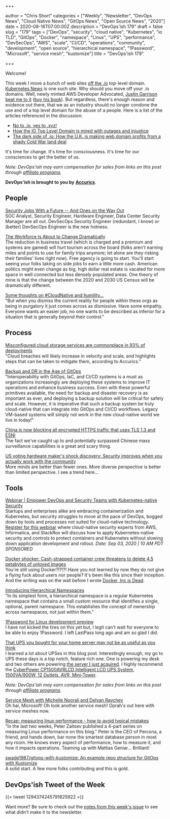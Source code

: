 +++

author = "Chris Short"
categories = ["Weekly", "Newsletter", "DevOps News", "Cloud Native News", "GitOps News", "Open Source News", "2020"]
date = 2020-08-16T07:00:00Z
description = "DevOps'ish 179"
draft = false
slug = "179"
tags = ["DevOps", "security", "cloud native", "Kubernetes", "io TLD", "GitOps", "Docker", "namespace", "Linux", "UPS", "performance", "DevSecOps", "AWS", "scale", "CI/CD", "operations", "community", "development", "open source", "hierarchical namespace", "1Password", "Microsoft", "service mesh", "kustomize"]
title = "DevOps'ish 179"

+++

Welcome!

This week I move a bunch of web sites [off the .io](https://twitter.com/ChrisShort/status/1292971206480723968) top-level domain. [Kubernetes News](https://kubenews.net/) is one such site. Why should you move off your .io domains. Well, newly minted AWS Developer Advocated, [Justin Garrison beat me to it](https://twitter.com/rothgar/status/1292971873169367040?s=20) ([buy his book](https://amzn.to/3g2ohQU)). But regardless, there's enough reason and evidence out there, that we as an industry should no longer condone the use and of a top level domain for the abuse of a people. Here is a list of the articles referenced in the discussion:

* [No to .io, yes to .xyz!](https://yarmo.eu/post/no-io-yes-xyz)
* [How the IO Top Level Domain is mired with outages and injustice](https://www.thewebmaster.com/hosting/2016/feb/27/io-tld-top-level-domain/)
* [The dark side of .io: How the U.K. is making web domain profits from a shady Cold War land deal](https://gigaom.com/2014/06/30/the-dark-side-of-io-how-the-u-k-is-making-web-domain-profits-from-a-shady-cold-war-land-deal/)

It's time for change. It's time for consciousness. It's time for our consciences to get the better of us.

*Note: DevOps'ish may earn compensation for sales from links on this post through [affiliate programs](/terms/).*

**DevOps'ish is brought to you by** [**Accurics**](https://www.accurics.com/?utm_source=newsletter&utm_medium=email&utm_campaign=devopsish_179).

## People

[Security Jobs With a Future -- And Ones on the Way Out](https://www.darkreading.com/edge/theedge/security-jobs-with-a-future----and-ones-on-the-way-out/b/d-id/1338652)  
SOC Analyst, Security Engineer, Hardware Engineer, Data Center Security Manager are all out. DevSecOps Security Engineer (redundant, I know) or (better) DevSecOps Engineer is the new hotness.

[The Workforce Is About to Change Dramatically](https://www.theatlantic.com/ideas/archive/2020/08/just-small-shift-remote-work-could-change-everything/614980/)  
The reduction in business travel (which is charged and a premium and systems are gamed) will hurt tourism across the board (folks aren't earning miles and points to use for family trips anymore; let alone are they risking their families' lives right now). Free agency is going to start. You'll start seeing your folks taking on side jobs to earn a little more cash. American politics might even change as big, high dollar real estate is vacated for more space in well connected but less densely populated areas. One theory of mine is that the change between the 2020 and 2030 US Census will be dramatically different.

[Some thoughts on #CloudNative and humility...](https://mobile.twitter.com/fintanr/status/1290666168286683137)  
"But when you dismiss the current reality for people within these orgs as being in purgatory it just comes across as dismissive. Have some empathy. Everyone wants an easier job, no one wants to be described as inferior for a situation that is generally beyond their control."

## Process

[Misconfigured cloud storage services are commonplace in 93% of deployments](https://www.helpnetsecurity.com/2020/08/06/misconfigured-cloud-storage-services/)  
"Cloud breaches will likely increase in velocity and scale, and highlights steps that can be taken to mitigate them, according to Accurics."

[Backup and DR in the Age of GitOps](https://containerjournal.com/topics/container-security/backup-and-dr-in-the-age-of-gitops/)  
"Interoperability with GitOps, IaC, and CI/CD systems is a must as organizations increasingly are deploying these systems to improve IT operations and enhance business success. Even with these powerful primitives available, the need for backup and disaster recovery is as important as ever, and deploying a backup solution will be critical for safety and scale. However, it is imperative that such a backup system be truly cloud-native that can integrate into GitOps and CI/CD workflows. Legacy VM-based systems will simply not work in the new cloud-native world we live in today!"

[China is now blocking all encrypted HTTPS traffic that uses TLS 1.3 and ESNI](https://www.zdnet.com/article/china-is-now-blocking-all-encrypted-https-traffic-using-tls-1-3-and-esni/)  
The fact we've caught up to and potentially surpassed Chinese mass surveillance capabilities is a great and scary thing.

[US voting hardware maker's shock discovery: Security improves when you actually work with the community](https://www.theregister.com/2020/08/06/black_hat_ess_bugs/)  
More minds are better than fewer ones. More diverse perspective is better than limited perspective. I see a trend here...

## Tools

[Webinar | Empower DevOps and Security Teams with Kubernetes-native Security](https://pages.awscloud.com/GLOBAL-partner-OE-containers-stackrox-sept-2020-reg-event.html?ContainersStackRoxSeptember2020&sc_publisher=StackRox&sc_country=USA&sc_geo=NAMER&sc_category=mult&sc_outcome=acq&trk=Partner_DevOpsIsh)  
Startups and enterprises alike are embracing containerization and Kubernetes, but security struggles to move at the pace of DevOps, bogged down by tools and processes not suited for cloud-native technology. [Register for this webinar](https://pages.awscloud.com/GLOBAL-partner-OE-containers-stackrox-sept-2020-reg-event.html?ContainersStackRoxSeptember2020&sc_publisher=StackRox&sc_country=USA&sc_geo=NAMER&sc_category=mult&sc_outcome=acq&trk=Partner_DevOpsIsh) where cloud-native security experts from AWS, Informatica, and StackRox will discuss how to apply Kubernetes-native security and controls to protect containers and Kubernetes without slowing down application development and rollout. *Date: Sep 03, 2020 | 10 AM PDT* *SPONSORED*

[Docker shocker: Cash-strapped container crew threatens to delete 4.5 petabytes of unloved images](https://www.theregister.com/2020/08/14/docker_container_retention_policy/)  
You're still using Docker?!?!?! Have you not learned by now they do not give a flying fuck about users nor people? It's been like this since their inception. And the writing was on the wall before I wrote [Docker, Inc is Dead](https://chrisshort.net/docker-inc-is-dead/).

[Introducing Hierarchical Namespaces](https://kubernetes.io/blog/2020/08/14/introducing-hierarchical-namespaces/)  
"In its simplest form, a hierarchical namespace is a regular Kubernetes namespace that contains a small custom resource that identifies a single, optional, parent namespace. This establishes the concept of ownership across namespaces, not just within them."

[1Password for Linux development preview](https://discussions.agilebits.com/discussion/114964/1password-for-linux-development-preview)  
I have not kicked the tires on this yet but, I legit can't wait for everyone to be able to enjoy 1Password. I left LastPass long ago and am so glad I did.

[That UPS you bought for your home server may not be as useful as you think](https://fitzcarraldoblog.wordpress.com/2020/08/09/that-ups-you-bought-for-your-home-server-may-not-be-as-useful-as-you-think/)  
I learned a lot about UPSes in this blog post. Interestingly enough, my go to UPS these days is a top notch, feature rich one. One is powering my desk and two others are powering [the server I just acquired](https://twitter.com/ChrisShort/status/1294216468901568512?s=20). I highly recommend the [CyberPower CP1500AVRLCD Intelligent LCD UPS System, 1500VA/900W, 12 Outlets, AVR, Mini-Tower](https://amzn.to/30XcJu7).

*Note: DevOps'ish may earn compensation for sales from links on this post through [affiliate programs](/terms/).*

[Service Mesh with Michelle Noorali and Delyan Raychev](https://www.arresteddevops.com/service-mesh/)  
Oh hai, Microsoft! Oh look another service mesh! Oprah's out here with service meshes now.

[Recap: measuring linux performance - how to avoid typical mistakes](https://ma.ttias.be/recap-measuring-linux-performance-avoid-typical-mistakes/)  
"In the last two weeks, Peter Zaitsev published a 4-part series on measuring Linux performance on this blog." Peter is the CEO of Percona, a friend, and hands down, bar none the smartest database person in most any room. He knows every aspect of performance, how to measure it, and how it impacts operations. Teaming up with Mattias Geniar... Brilliant!

[swade1987/gitops-with-kustomize: An example repo structure for GitOps with Kustomize](https://github.com/swade1987/gitops-with-kustomize)  
A solid start. A few more folks contributing and this is gold.

## DevOps'ish Tweet of the Week

{{< tweet 1294374245791825922 >}}

Want more? Be sure to check out the [notes from this week's issue](https://devopsish.com/179/notes/) to see what didn't make it to the newsletter.

